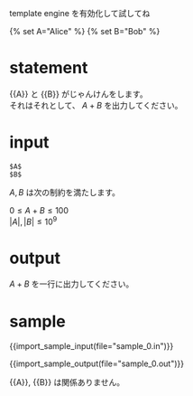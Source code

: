 template engine を有効化して試してね

{% set A="Alice" %}
{% set B="Bob" %}

# statement
{{A}} と {{B}} がじゃんけんをします。  
それはそれとして、 $A+B$ を出力してください。

# input

```
$A$
$B$
```

$A,B$ は次の制約を満たします。

$0\leq A+B \leq 100$  
$|A|, |B| \leq 10^9$



# output
$A+B$ を一行に出力してください。 


# sample
<!-- サンプル入出力をファイルから -->
{{import_sample_input(file="sample_0.in")}}

{{import_sample_output(file="sample_0.out")}}

{{A}}, {{B}} は関係ありません。

